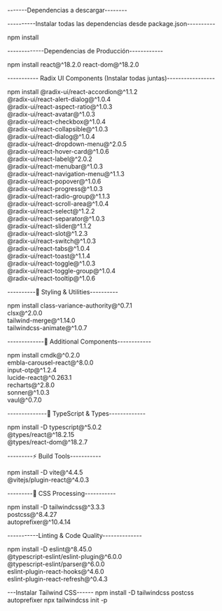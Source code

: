 -------Dependencias a descargar--------

----------Instalar todas las dependencias desde package.json----------

npm install

-------------Dependencias de Producción------------

npm install react@^18.2.0 react-dom@^18.2.0

----------- Radix UI Components (Instalar todas juntas)-----------------

npm install @radix-ui/react-accordion@^1.1.2 \
@radix-ui/react-alert-dialog@^1.0.4 \
@radix-ui/react-aspect-ratio@^1.0.3 \
@radix-ui/react-avatar@^1.0.3 \
@radix-ui/react-checkbox@^1.0.4 \
@radix-ui/react-collapsible@^1.0.3 \
@radix-ui/react-dialog@^1.0.4 \
@radix-ui/react-dropdown-menu@^2.0.5 \
@radix-ui/react-hover-card@^1.0.6 \
@radix-ui/react-label@^2.0.2 \
@radix-ui/react-menubar@^1.0.3 \
@radix-ui/react-navigation-menu@^1.1.3 \
@radix-ui/react-popover@^1.0.6 \
@radix-ui/react-progress@^1.0.3 \
@radix-ui/react-radio-group@^1.1.3 \
@radix-ui/react-scroll-area@^1.0.4 \
@radix-ui/react-select@^1.2.2 \
@radix-ui/react-separator@^1.0.3 \
@radix-ui/react-slider@^1.1.2 \
@radix-ui/react-slot@^1.2.3 \
@radix-ui/react-switch@^1.0.3 \
@radix-ui/react-tabs@^1.0.4 \
@radix-ui/react-toast@^1.1.4 \
@radix-ui/react-toggle@^1.0.3 \
@radix-ui/react-toggle-group@^1.0.4 \
@radix-ui/react-tooltip@^1.0.6

----------🎯 Styling & Utilities----------

npm install class-variance-authority@^0.7.1 \
clsx@^2.0.0 \
tailwind-merge@^1.14.0 \
tailwindcss-animate@^1.0.7

-------------🔧 Additional Components------------

npm install cmdk@^0.2.0 \
embla-carousel-react@^8.0.0 \
input-otp@^1.2.4 \
lucide-react@^0.263.1 \
recharts@^2.8.0 \
sonner@^1.0.3 \
vaul@^0.7.0

--------------📘 TypeScript & Types-------------

npm install -D typescript@^5.0.2 \
@types/react@^18.2.15 \
@types/react-dom@^18.2.7

---------⚡ Build Tools-----------

npm install -D vite@^4.4.5 \
@vitejs/plugin-react@^4.0.3

---------🎨 CSS Processing-----------

npm install -D tailwindcss@^3.3.3 \
postcss@^8.4.27 \
autoprefixer@^10.4.14

-----------Linting & Code Quality--------------

npm install -D eslint@^8.45.0 \
@typescript-eslint/eslint-plugin@^6.0.0 \
@typescript-eslint/parser@^6.0.0 \
eslint-plugin-react-hooks@^4.6.0 \
eslint-plugin-react-refresh@^0.4.3

---Instalar Tailwind CSS------
npm install -D tailwindcss postcss autoprefixer
npx tailwindcss init -p
